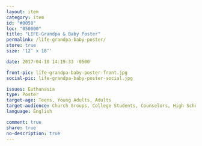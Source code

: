 ```yaml
---
layout: item
category: item
id: "#0050"
loc: "050000"
title: "LIFE-Grandpa & Baby Poster"
permalink: /life-grandpa-baby-poster/
store: true
size: '12″ x 18″'

date: 2017-04-10 14:19:33 -0500

front-pic: life-grandpa-baby-poster-front.jpg
social-pic: life-grandpa-baby-poster-social.jpg

issues: Euthanasia
type: Poster
target-age: Teens, Young Adults, Adults
target-audience: Church Groups, College Students, Counselors, High School Students
language: English

comment: true
share: true
no-description: true
---
```

